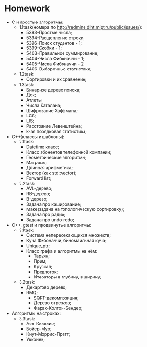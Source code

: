 Homework
========
- C и простые алгоритмы:
  - 1.1task(номера по http://redmine.diht.mipt.ru/public/issues/):
    - 5393-Простые числа;
    - 5394-Расщепление строки;
    - 5396-Поиск студентов - 1;
    - 5399-Скобки - 1;
    - 5403-Правильное суммирование;
    - 5404-Числа Фибоначчи - 1;
    - 5405-Числа Фибоначчи - 2;
    - 5406-Выборочные статистики;
  - 1.2task:
    - Сортировки и их сравнение;
  - 1.3task:
    - Бинарное дерево поиска;
    - Дек;
    - Атлеты;
    - Числа Каталана;
    - Шифрование Хаффмана;
    - LCS;
    - LIS;
    - Расстояние Левенштейна;
    - k-ая порядковая статистика;
- C++(классы и шаблоны):
  - 2.1task:
    - Datetime класс;
    - Класс абонентов телефонной компании;
    - Геометрические алгоритмы;
    - Матрицы;
    - Длинная арифметика;
    - Вектор (как std::vector);
    - Forward list;
  - 2.2task:
    - AVL-дерево;
    - RB-дерево;
    - B-дерево;
    - Задача про кэширование;
    - Мake(задача на топологическую сортировку);
    - Задача про радио;
    - Задача про undo-redo;
- C++, gtest и продвинутые алгоритмы:
  - 3.1task:
    - Система непересекающихся множеств;
    - Куча Фибоначчи, биномаильная куча;
    - Unique_ptr;
    - Класс графа и алгоритмы на нём:
      - Тарьян;
      - Прим;
      - Крускал;
      - Предпоток;
      - Итераторы в глубину, в ширину;
  - 3.2task:
    - Декартово дерево;
    - RMQ;
      - SQRT-декомпозиция;
      - Дерево отрезков;
      - Фарах-Колтон-Бендер;
- Алгоритмы на строках:
  - 3.3task:
    - Ахо-Корасик;
    - Бойер-Мур;
    - Кнут-Моррис-Пратт;
    - Укконен;
